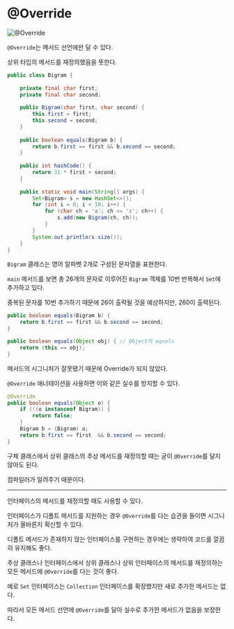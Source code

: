 # @Override

![@Override](https://github.com/NoSubject-Study/effective-java-study/assets/103320798/9496609f-2fe6-433f-a942-75f44fdd7c8f)

`@Override`는 메서드 선언에만 달 수 있다.

상위 타입의 메서드를 재정의했음을 뜻한다.

``` java
public class Bigram {
    
    private final char first;
    private final char second;
    
    public Bigram(char first, char second) {
        this.first = first;
        this.second = second;
    }
    
    public boolean equals(Bigram b) {
        return b.first == first && b.second == second;
    }
    
    public int hashCode() {
        return 31 * first + second;
    }
    
    public static void main(String[] args) {
        Set<Bigram> s = new HashSet<>();
        for (int i = 0; i < 10; i++) {
            for (char ch = 'a'; ch <= 'z'; ch++) {
                s.add(new Bigram(ch, ch));
            }
        }
        System.out.println(s.size());
    }
}
```

`Bigram` 클래스는 영어 알파벳 2개로 구성된 문자열을 표현한다.

`main` 메서드를 보면 총 26개의 문자로 이루어진 `Bigram` 객체를 10번 반복해서 `Set`에 추가하고 있다.

중복된 문자를 10번 추가하기 때문에 26이 출력될 것을 예상하지만, 260이 출력된다.

``` java
public boolean equals(Bigram b) {
    return b.first == first && b.second == second;
}

public boolean equals(Object obj) { // Object의 equals
    return (this == obj);
}
```

메서드의 시그니처가 잘못됐기 때문에 Override가 되지 않았다.

`@Override` 애너테이션을 사용하면 이와 같은 실수를 방지할 수 있다.

``` java
@Override
public boolean equals(Object o) {
    if (!(o instanceof Bigram)) {
        return false;
    }
    Bigram b = (Bigram) o;
    return b.first == first  && b.second == second;
}
```

구체 클래스에서 상위 클래스의 추상 메서드를 재정의할 때는 굳이 `@Override`를 달지 않아도 된다.

컴파일러가 알려주기 때문이다.

---

인터페이스의 메서드를 재정의할 때도 사용할 수 있다.

인터페이스가 디폴트 메서드를 지원하는 경우 `@Override`를 다는 습관을 들이면 시그니처가 올바른지 확신할 수 있다.

디폴트 메서드가 존재하지 않는 인터페이스를 구현하는 경우에는 생략하여 코드를 깔끔히 유지해도 좋다.

추상 클래스나 인터페이스에서 상위 클래스나 상위 인터페이스의 메서드를 재정의하는 모든 메서드에 `@Override`를 다는 것이 좋다.

예로 `Set` 인터페이스는 `Collection` 인터페이스를 확장했지만 새로 추가한 메서드는 없다.

따라서 모든 메서드 선언에 `@Override`를 달아 실수로 추가한 메서드가 없음을 보장한다.

